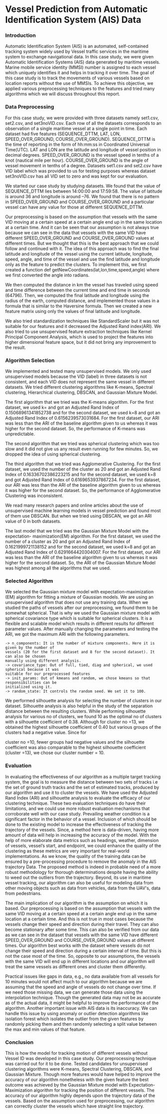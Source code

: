 # Vessel Prediction from Automatic Identification System (AIS) Data

<h3><b>Introduction</b></h3>

Automatic Identification System (AIS) is an automated, self-contained tracking system widely
used by Vessel traffic services in the maritime system to exchange navigational data. In this case
study, we were given Automatic Identification Systems (AIS) data generated by maritime vessels.
Marine mobile service identity (MMSI) number is assigned to each vessel which uniquely
identifies it and helps in tracking it over time. The goal of this case study is to track the movements
of various vessels based on location reports without the use of MMSIs. To achieve this objective,
we applied various preprocessing techniques to the features and tried many algorithms which we
will discuss throughout this report.

<h3><b>Data Preprocessing</b></h3>

For this case study, we were provided with three datasets namely set1.csv, set2.csv, and
set3noVID.csv. Each row of all the datasets corresponds to an observation of a single maritime
vessel at a single point in time. Each dataset had five features (SEQUENCE_DTTM, LAT, LON,
SPEED_OVER_GROUND, COURSE_OVER_GROUND). SEQUENCE_DTTM is the time of
reporting in the form of hh:mm:ss in Coordinated Universal Time(UTC). LAT and LON are the
latitude and longitude of vessel position in decimal degrees. SPEED_OVER_GROUND is the
vessel speed in tenths of a knot (nautical mile per hour). COURSE_OVER_GROUND is the angle
of vessel movement in tenths of a degree. Datasets set1.csv and set2.csv have VID label which
was provided to us for testing purposes whereas dataset set3noVID.csv has all VID set to zero and
was kept for our evaluation.

We started our case study by studying datasets. We found that the value of SEQUENCE_DTTM
lies between 14:00:00 and 17:59:58. The value of latitude is around 36 and longitude is around –76. We found that there is no pattern in SPEED_OVER_GROUND and COURSE_OVER_GROUND and a particular vessel can have any value for those at different
SEQUENCE_DTTM.

Our preprocessing is based on the assumption that vessels with the same VID moving at a certain
speed at a certain angle end up in the same location at a certain time. And it can be seen that our
assumption is not always true because we can see in the data that vessels with the same VID have
different SPEED_OVER_GROUND and COURSE_OVER_GROUND values at different times.
But we thought that this is the best approach that we could follow and continued with it. The idea
of this approach was to find the final latitude and longitude of the vessel using the current latitude,
longitude, speed, angle, and time of the vessel and use the find latitude and longitude only as the
feature to predict the clusters. To implement this, we first created a function def
getNewCoordinates(lat,lon,time,speed,angle) where we first converted the angle into radians. 

We then computed the distance in km the vessel has traveled using speed and time difference between
the current time and end time in seconds (64796). Then, we computed the final latitude and
longitude using the radius of the earth, computed distance, and implemented those values in a
formula that is similar to the Haversine formula. Then we created a new feature matrix using only
the values of final latitude and longitude.

We also tried standardization techniques like StandardScaler but it was not suitable for our features
and it decreased the Adjusted Rand index(ARI). We also tried to use unsupervised feature
extraction techniques like Kernel Principal Component Analysis, which is used to project the
features into higher dimensional feature space, but it did not bring any improvement to the result.

<h3><b>Algorithm Selection</b></h3>

We implemented and tested many unsupervised models. We only used unsupervised models
because the VID (label) in three datasets is not consistent, and each VID does not represent the
same vessel in different datasets. We tried different clustering algorithms like K-means, Spectral
clustering, Hierarchical clustering, DBSCAN, and Gaussian Mixture Model.

The first algorithm that we tried was the K-means algorithm. For the first dataset, we used k=
and got an Adjusted Rand Index of 0.15068961341852738 and for the second dataset, we used
k=8 and got an Adjusted Rand Index of 0.6156239573031684. For the first dataset, our ARI was
less than the ARI of the baseline algorithm given to us whereas it was higher for the second dataset.
So, the performance of K-means was unpredictable.

The second algorithm that we tried was spherical clustering which was too slow and it did not give
us any result even running for few minutes. So, we dropped the idea of using spherical clustering.

The third algorithm that we tried was Agglomerative Clustering. For the first dataset, we used the
number of the cluster as 20 and got an Adjusted Rand Index of 0.16336702386223215 and for the
second dataset, we used k=8 and got Adjusted Rand Index of 0.6169653937867234. For the first
dataset, our ARI was less than the ARI of the baseline algorithm given to us whereas it was higher
for the second dataset. So, the performance of Agglomerative Clustering was inconsistent.

We read many research papers and online articles about the use of unsupervised machine learning
models in vessel prediction and found most of them use DBSCAN. But when we tried using
DBSCAN, we got an ARI value of 0 in both datasets.

The last model that we tried was the Gaussian Mixture Model with the expectation-
maximization(EM) algorithm. For the first dataset, we used the number of a cluster as 20 and got
an Adjusted Rand Index of 0.1621999721138152 and for the second dataset, we used k=8 and got
an Adjusted Rand Index of 0.6291664420304007. For the first dataset, our ARI was less than the
ARI of the baseline algorithm given to us whereas it was higher for the second dataset. So, the
ARI of the Gaussian Mixture Model was highest among all the algorithms that we used.

<h3><b>Selected Algorithm</b></h3>

We selected the Gaussian mixture model with expectation-maximization (EM) algorithm for
fitting a mixture of Gaussian models. We are using an unsupervised algorithm that does not use
any training data. When we studied the paths of vessels after our preprocessing, we found them to
be somewhat spherical. That is why we used the Gaussian mixture model with spherical covariance
type which is suitable for spherical clusters. It is a flexible and scalable model which results in
different results for different parameter values. After manually changing the parameters and testing
the ARI, we got the maximum ARI with the following parameters.

```
-> n_components: It is the number of mixture components. Here it is given by the number of
vessels (20 for the first dataset and 8 for the second dataset). It can also be chosen
manually using different analysis.
-> covariance_type: Out of full, tied, diag and spherical, we used spherical because it was
suitable for our preprocessed features
-> init_params: Out of kmeans and random, we chose kmeans so that responsibilities can be
initialized using it.
-> random_state: It controls the random seed. We set it to 100.
```
We performed silhouette analysis for selecting the number of clusters in our dataset. Silhouette
analysis is also helpful in the study of the separation distance between the resulting clusters. While
performing silhouette analysis for various no of clusters, we found 10 as the optimal no of clusters
with a silhouette coefficient of 0.38. Although for cluster no =13, we obtained the highest
silhouette coefficient of 0.40 but various groups of the clusters had a negative value. Since for


cluster no =10, fewer groups had negative values and the silhouette coefficient was also
comparable to the highest silhouette coefficient (cluster =13), we chose our cluster number = 10.

<h3><b>Evaluation</b></h3>

In evaluating the effectiveness of our algorithm as a multiple target tracking system, the goal is to
measure the distance between two sets of tracks i.e the set of ground truth tracks and the set of
estimated tracks, produced by our algorithm and use it to cluster the vessels. We have used the
Adjusted Rand Index (ARI) and silhouette analysis to evaluate the efficacy of our clustering
technique. These two evaluation techniques do have their limitations, and we could use more
robust evaluation mechanisms that corroborate well with our case study. Prevailing weather
condition is a significant factor in the behavior of a vessel. Inclusion of which should be done to
the existing model to increase the effectiveness of tracking the trajectory of the vessels. Since, a
method here is data-driven, having more amount of data will help in increasing the accuracy of the
model. With the help of more elaborate data metrics such as headings, weather, dimension of
vessels, vessel’s start, and endpoint, we could enhance the quality of the clustering as these metrics
are very important for real-world implementations. As we know, the quality of the training data
can be ensured by a pre-processing procedure to remove the anomaly in the AIS trajectory Data.
The proposed method is indeed in probable need of a more robust methodology for thorough
determinations despite having the ability to weed out the outliers from the trajectory. Beyond, its
use in maritime vessel tracking, our algorithm can also be useful for modeling data from other
moving objects such as data from vehicles, data from the UAV's, data from pedestrians.

The main implication of our algorithm is the assumption on which it is based. Our preprocessing
is based on the assumption that vessels with the same VID moving at a certain speed at a certain
angle end up in the same location at a certain time. And this is not true in most cases because the
vessels change their speed and direction during their travel. They can also become stationary after
some time. This can also be verified from our data as we can see in the dataset that vessels with
the same VID have different SPEED_OVER_GROUND and COURSE_OVER_GROUND values
at different times. Our algorithm best works with the dataset where vessels do not change their
speed and direction during a certain interval of time. But this is not the case most of the time. So,
opposite to our assumptions, the vessels with the same VID will end up in different locations and
our algorithm will treat the same vessels as different ones and cluster them differently.

Practical issues like gaps in data, e.g., no data available from all vessels for 10 minutes would not
affect much to our algorithm because we are assuming that the speed and angle of vessels do not
change over time. If we need those missing data, we can generate those data using the interpolation
technique. Though the generated data may not be as accurate as of the actual data, it might be
helpful to improve the performance of the algorithm. Another important issue with AIS data is its
inaccuracy. We can handle this issue by using anomaly or outlier detection algorithms like
isolation forest which isolates the outlier from the given features by randomly picking them and
then randomly selecting a split value between the max and min values of that feature.


<h3><b>Conclusion</b></h3>

This is how the model for tracking motion of different vessels without Vessel ID was developed
in this case study. Our preprocessing technique was carried out for it to be done. Tested candidates
for unsupervised clustering algorithms were K-means, Spectral Clustering, DBSCAN, and
Gaussian Mixture. Though more features would have helped to improve the accuracy of our
algorithm nonetheless with the given feature the best outcome was achieved by the Gaussian
Mixture model with Expectation-Maximization algorithm for tracking the position of different
vessels. The accuracy of our algorithm highly depends upon the trajectory data of the vessels.
Based on the assumption used for preprocessing, our algorithm can correctly cluster the vessels
which have straight line trajectory.


